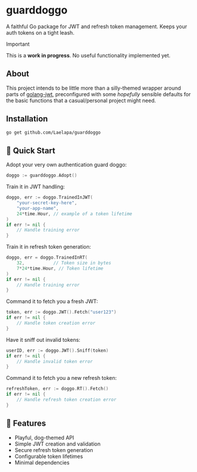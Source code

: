 # guarddoggo
A faithful Go package for JWT and refresh token management. Keeps your auth tokens on a tight leash.

> [!IMPORTANT]
> This is a **work in progress**. No useful functionality implemented yet.

## About

This project intends to be little more than a silly-themed wrapper around parts of [golang-jwt](https://github.com/golang-jwt/jwt), preconfigured with some *hopefully* sensible defaults for the basic functions that a casual/personal project might need.

## Installation
```bash
go get github.com/Laelapa/guarddoggo
```

## 🐾 Quick Start

Adopt your very own authentication guard doggo:
```go
doggo := guarddoggo.Adopt()
```

Train it in JWT handling:
```go
doggo, err := doggo.TrainedInJWT(
    "your-secret-key-here",
    "your-app-name",
    24*time.Hour, // example of a token lifetime
)
if err != nil {
    // Handle training error
}
```

Train it in refresh token generation:
```go
doggo, err = doggo.TrainedInRT(
    32,           // Token size in bytes
    7*24*time.Hour, // Token lifetime
)
if err != nil {
    // Handle training error
}
```

Command it to fetch you a fresh JWT:
```go
token, err := doggo.JWT().Fetch("user123")
if err != nil {
    // Handle token creation error
}
```

Have it sniff out invalid tokens:
```go
userID, err := doggo.JWT().Sniff(token)
if err != nil {
    // Handle invalid token error
}
```

Command it to fetch you a new refresh token:
```go
refreshToken, err := doggo.RT().Fetch()
if err != nil {
    // Handle refresh token creation error
}
```

## 🦮 Features
- Playful, dog-themed API
- Simple JWT creation and validation
- Secure refresh token generation
- Configurable token lifetimes
- Minimal dependencies

